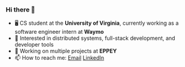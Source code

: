 ### Hi there 👋

- 🖥 CS student at the **University of Virginia**, currently working as a software engineer intern at **Waymo**
- 🧐 Interested in distributed systems, full-stack development, and developer tools
- 🌱 Working on multiple projects at **EPPEY**
- 📫 How to reach me: [Email](mailto:sehoanchoi0124@gmail.com) [LinkedIn](https://www.linkedin.com/in/sehoanchoi/)
